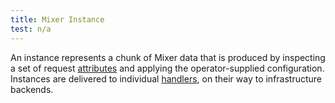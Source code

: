 ```yaml
---
title: Mixer Instance
test: n/a
---
```


An instance represents a chunk of Mixer data that is produced by inspecting a set of request [attributes](/pt-br/docs/reference/glossary/#attribute) and applying the operator-supplied configuration.
Instances are delivered to individual [handlers](/pt-br/docs/reference/glossary/#mixer-handler), on their way to
infrastructure backends.
